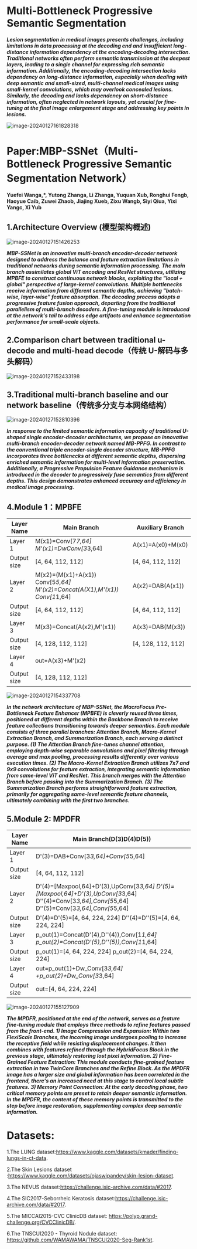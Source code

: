 # Multi-Bottleneck Progressive Semantic Segmentation

***Lesion segmentation in medical images presents challenges, including limitations in data processing at the decoding end and insufficient long-distance information dependency at the encoding-decoding intersection. Traditional networks often perform semantic transmission at the deepest layers, leading to a single channel for expressing rich semantic information. Additionally, the encoding-decoding intersection lacks dependency on long-distance information, especially when dealing with deep semantic and small-sized, multi-channel medical images using small-kernel convolutions, which may overlook concealed lesions. Similarly, the decoding end lacks dependency on short-distance information, often neglected in network layouts, yet crucial for fine-tuning at the final image enlargement stage and addressing key points in lesions.***

![image-20240127161828318](C:\Users\张羽彤\AppData\Roaming\Typora\typora-user-images\image-20240127161828318.png)

# Paper:MBP-SSNet（Multi-Bottleneck Progressive Semantic Segmentation Network）

**Yuefei Wanga,*, Yutong Zhanga, Li Zhanga, Yuquan Xub, Ronghui Fengb, Haoyue Caib, Zuwei Zhaob, Jiajing Xueb, Zixu Wangb, Siyi Qiua, Yixi Yangc, Xi Yub**

## **1.Architecture Overview (模型架构概述)**

![image-20240127151426253](C:\Users\张羽彤\AppData\Roaming\Typora\typora-user-images\image-20240127151426253.png)

***MBP-SSNet is an innovative multi-branch encoder-decoder network designed to address the balance and feature extraction limitations in traditional networks during semantic information processing. The main branch assimilates global ViT encoding and ResNet structures, utilizing MPBFE to construct continuous network blocks, exploiting the "local + global" perspective of large-kernel convolutions. Multiple bottlenecks receive information from different semantic depths, achieving "batch-wise, layer-wise" feature absorption. The decoding process adopts a progressive feature fusion approach, departing from the traditional parallelism of multi-branch decoders. A fine-tuning module is introduced at the network's tail to address edge artifacts and enhance segmentation performance for small-scale objects.***

## 2.Comparison chart between traditional u-decode and multi-head decode（传统 U-解码与多头解码）

![image-20240127152433198](C:\Users\张羽彤\AppData\Roaming\Typora\typora-user-images\image-20240127152433198.png)

## 3.Traditional multi-branch baseline and our network baseline（传统多分支与本网络结构）

![image-20240127152810396](C:\Users\张羽彤\AppData\Roaming\Typora\typora-user-images\image-20240127152810396.png)

***In response to the limited semantic information capacity of traditional U-shaped single encoder-decoder architectures, we propose an innovative multi-branch encoder-decoder network named MB-PPFG. In contrast to the conventional triple encoder-single decoder structure, MB-PPFG incorporates three bottlenecks at different semantic depths, dispersing enriched semantic information for multi-level information preservation. Additionally, a Progressive Propulsion Feature Guidance mechanism is introduced in the decoder to progressively fuse semantics from different depths. This design demonstrates enhanced accuracy and efficiency in medical image processing.***

## 4.Module 1：MPBFE

| Layer Name  | Main Branch                                                  | Auxiliary Branch   |
| ----------- | ------------------------------------------------------------ | ------------------ |
| Layer 1     | M(x1)=Conv[7*7,64]   M'(x1)=DwConv[3*3,64]                   | A(x1)=A(x0)+M(x0)  |
| Output size | [4, 64, 112, 112]                                            | [4, 64, 112,  112] |
| Layer 2     | M(x2)=(M(x1)+A(x1))   Conv[5*5,64]   M'(x2)=Concat(A(X1),M'(x1))   Conv[1*1,64] | A(x2)=DAB(A(x1))   |
| Output size | [4, 64, 112, 112]                                            | [4, 64, 112, 112]  |
| Layer 3     | M(x3)=Concat(A(x2),M'(x1))                                   | A(x3)=DAB(M(x3))   |
| Output size | [4, 128, 112, 112]                                           | [4, 128, 112, 112] |
| Layer 4     | out=A(x3)+M'(x2)                                             |                    |
| Output size | [4, 128, 112, 112]                                           |                    |

![image-20240127154337708](C:\Users\张羽彤\AppData\Roaming\Typora\typora-user-images\image-20240127154337708.png)

***In the network architecture of MBP-SSNet, the MacroFocus Pre-Bottleneck Feature Enhancer (MPBFE) is cleverly reused three times, positioned at different depths within the Backbone Branch to receive feature collections transitioning towards deeper semantics. Each module consists of three parallel branches: Attention Branch, Macro-Kernel Extraction Branch, and Summarization Branch, each serving a distinct purpose. (1) The Attention Branch fine-tunes channel attention, employing depth-wise separable convolutions and pixel filtering through average and max pooling, processing results differently over various execution times. (2) The Macro-Kernel Extraction Branch utilizes 7x7 and 9x9 convolutions for feature extraction, integrating semantic information from same-level ViT and ResNet. This branch merges with the Attention Branch before passing into the Summarization Branch. (3) The Summarization Branch performs straightforward feature extraction, primarily for aggregating same-level semantic feature channels, ultimately combining with the first two branches.***

## 5.Module 2:   MPDFR 

| Layer Name  | Main  Branch(D(3)D(4)D(5))                                   |
| ----------- | ------------------------------------------------------------ |
| Layer 1     | D'(3)=DAB+Conv[3*3,64]+Conv[5*5,64]                          |
| Output size | [4, 64, 112, 112]                                            |
| Layer 2     | D'(4)=[Maxpool,64]+D'(3),UpConv[3*3,64]   D'(5)=[Maxpool,64]+D'(3),UpConv[3*3,64]   D''(4)=Conv[3*3,64],Conv[5*5,64]   D''(5)=Conv[3*3,64],Conv[5*5,64] |
| Output size | D'(4)=D'(5)=[4, 64, 224, 224]   D''(4)=D''(5)=[4, 64, 224, 224] |
| Layer 3     | p_out(1)=Concat(D'(4),D''(4)),Conv[1*1,64]   p_out(2)=Concat(D'(5),D''(5)),Conv[1*1,64] |
| Output size | p_out(1)=[4, 64, 224, 224]   p_out(2)=[4, 64, 224, 224]      |
| Layer 4     | out=p_out(1)+Dw_Conv[3*3,64]   +p_out(2)+Dw_Conv[3*3,64]     |
| Output size | out=[4, 64, 224, 224]                                        |

![image-20240127155127909](C:\Users\张羽彤\AppData\Roaming\Typora\typora-user-images\image-20240127155127909.png)

***The MPDFR, positioned at the end of the network, serves as a feature fine-tuning module that employs three methods to refine features passed from the front-end. 1) Image Compression and Expansion: Within two FlexiScale Branches, the incoming image undergoes pooling to increase the receptive field while resisting displacement changes. It then combines with features refined through the HybridFocus Block in the previous stage, ultimately restoring lost pixel information. 2) Fine-Grained Feature Extraction: This module conducts fine-grained feature extraction in two TwinCore Branches and the Refine Block. As the MPDFR image has a larger size and global information has been correlated in the frontend, there's an increased need at this stage to control local subtle features. 3) Memory Point Connection: At the early decoding phase, two critical memory points are preset to retain deeper semantic information. In the MPDFR, the content of these memory points is transmitted to the step before image restoration, supplementing complex deep semantic information.***

# **Datasets**:

1.The LUNG dataset:https://www.kaggle.com/datasets/kmader/finding-lungs-in-ct-data.

2.The Skin Lesions dataset :https://www.kaggle.com/datasets/ojaswipandey/skin-lesion-dataset.

3.The NEVUS dataset:https://challenge.isic-archive.com/data/#2017.

4.The SIC2017-Seborrheic Keratosis dataset:https://challenge.isic-archive.com/data/#2017.

5.The MICCAI2015-CVC ClinicDB dataset: https://polyp.grand-challenge.org/CVCClinicDB/.

6.The TNSCUI2020 - Thyroid Nodule dataset: https://github.com/WAMAWAMA/TNSCUI2020-Seg-Rank1st.